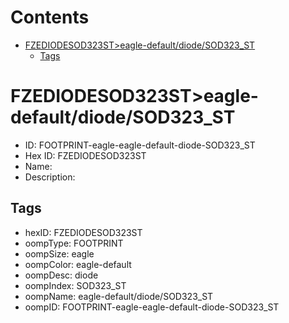 



Contents
========

* [FZEDIODESOD323ST>eagle-default/diode/SOD323_ST](#fzediodesod323steagle-defaultdiodesod323_st)
	* [Tags](#tags)

# FZEDIODESOD323ST>eagle-default/diode/SOD323_ST

- ID: FOOTPRINT-eagle-eagle-default-diode-SOD323_ST
- Hex ID: FZEDIODESOD323ST
- Name: 
- Description: 

## Tags

- hexID: FZEDIODESOD323ST
- oompType: FOOTPRINT
- oompSize: eagle
- oompColor: eagle-default
- oompDesc: diode
- oompIndex: SOD323_ST
- oompName: eagle-default/diode/SOD323_ST
- oompID: FOOTPRINT-eagle-eagle-default-diode-SOD323_ST
